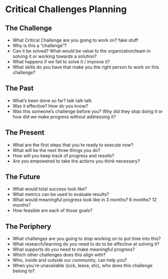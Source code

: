 # Critical Challenges Planning

## The Challenge

* What Critical Challenge are you going to work on? fake stuff
* Why is this a “challenge”?
* Can it be solved? What would be value to the organization/team in solving it or working towards a solution?
* What happens if we fail to solve it / improve it?
* What skills do you have that make you the right person to work on this challenge?

## The Past

* What’s been done so far?
talk talk talk
* Was it effective? How do you know?
* Was this someone’s challenge before you? Why did they stop doing it or how did we make progress without addressing it?

## The Present

* What are the first steps that you’re ready to execute now?
* What will be the next three things you do?
* How will you keep track of progress and results?
* Are you empowered to take the actions you think necessary?

## The Future

* What would total success look like?
* What metrics can be used to evaluate results?
* What would meaningful progress look like in 3 months? 6 months? 12 months?
* How feasible are each of those goals?

## The Periphery

* What challenges are you going to stop working on to put time into this?
* What research/learning do you need to do to be effective at solving it?
* What supports do you need to make meaningful progress?
* Which other challenges does this align with?
* Who, inside and outside our community, can help you?
* When you're unavailable (sick, leave, etc), who does this challenge belong to?
